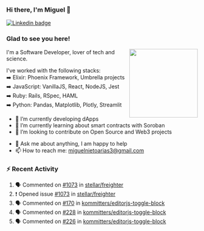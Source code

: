 ### Hi there, I'm Miguel 👋

<a href="https://linkedin.com/in/miguelnietoa/" target="_blank" rel="noopener noreferrer">
  <img src="https://img.shields.io/badge/-LinkedIn-0e76a8?style=flat-square&logo=Linkedin&logoColor=white" alt="Linkedin badge">
</a>
<!-- [![Website Badge](https://img.shields.io/badge/Website-3b5998?style=flat-square&logo=google-chrome&logoColor=white)](#notavailablenow#) 

<img src="https://i.imgur.com/tbrLrt5.gif" width=400 alt="Coding GIF" align="right"/>
-->


### Glad to see you here!
<a href="https://github.com/miguelnietoa"><img src="https://github-readme-stats-git-masterrstaa-rickstaa.vercel.app/api?username=miguelnietoa&show_icons=true&hide_border=true&count_private=true&include_all_commits=true&theme=tokyonight" height="180em" align="right"/></a>
I'm a Software Developer, lover of tech and science. 

I've worked with the following stacks:\
➡️ Elixir: Phoenix Framework, Umbrella projects\
➡️ JavaScript: VanillaJS, React, NodeJS, Jest\
➡️ Ruby: Rails, RSpec, HAML\
➡️ Python: Pandas, Matplotlib, Plotly, Streamlit

- 🔭 I’m currently developing dApps
- 🌱 I’m currently learning about smart contracts with Soroban
- 👯 I’m looking to contribute on Open Source and Web3 projects
<!-- 
- 😄 I just finished a Machine Learning course! 
- 🤔 I’m looking for help with ...
-->
- 💬 Ask me about anything, I am happy to help
- 📫 How to reach me: miguelnietoarias3@gmail.com


### ⚡ Recent Activity

<!--START_SECTION:activity-->
1. 🗣 Commented on [#1073](https://github.com/stellar/freighter/issues/1073#issuecomment-1874373506) in [stellar/freighter](https://github.com/stellar/freighter)
2. ❗ Opened issue [#1073](https://github.com/stellar/freighter/issues/1073) in [stellar/freighter](https://github.com/stellar/freighter)
3. 🗣 Commented on [#170](https://github.com/kommitters/editorjs-toggle-block/issues/170#issuecomment-1870400058) in [kommitters/editorjs-toggle-block](https://github.com/kommitters/editorjs-toggle-block)
4. 🗣 Commented on [#228](https://github.com/kommitters/editorjs-toggle-block/issues/228#issuecomment-1870396173) in [kommitters/editorjs-toggle-block](https://github.com/kommitters/editorjs-toggle-block)
5. 🗣 Commented on [#226](https://github.com/kommitters/editorjs-toggle-block/issues/226#issuecomment-1870395045) in [kommitters/editorjs-toggle-block](https://github.com/kommitters/editorjs-toggle-block)
<!--END_SECTION:activity-->
